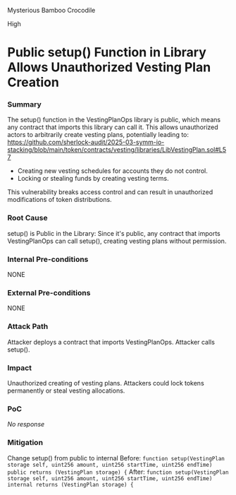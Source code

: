 Mysterious Bamboo Crocodile

High

# Public setup() Function in Library Allows Unauthorized Vesting Plan Creation

### Summary

The setup() function in the VestingPlanOps library is public, which means any contract that imports this library can call it. This allows unauthorized actors to arbitrarily create vesting plans, potentially leading to:
https://github.com/sherlock-audit/2025-03-symm-io-stacking/blob/main/token/contracts/vesting/libraries/LibVestingPlan.sol#L57
- Creating new vesting schedules for accounts they do not control.
- Locking or stealing funds by creating vesting terms.

This vulnerability breaks access control and can result in unauthorized modifications of token distributions.

### Root Cause

setup() is Public in the Library:
Since it's public, any contract that imports VestingPlanOps can call setup(), creating vesting plans without permission.


### Internal Pre-conditions

NONE

### External Pre-conditions

NONE

### Attack Path

Attacker deploys a contract that imports VestingPlanOps.
Attacker calls setup().


### Impact

Unauthorized creating of vesting plans.
Attackers could lock tokens permanently or steal vesting allocations.

### PoC

_No response_

### Mitigation

Change setup() from public to internal
Before:
`function setup(VestingPlan storage self, uint256 amount, uint256 startTime, uint256 endTime) public returns (VestingPlan storage) {`
After:
`function setup(VestingPlan storage self, uint256 amount, uint256 startTime, uint256 endTime) internal returns (VestingPlan storage) {`

